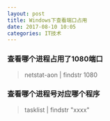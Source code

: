 ```yaml
---
layout: post
title: Windows下查看端口占用
date: 2017-08-10 10:05
categories: IT技术
---
```


### 查看哪个进程占用了1080端口

> netstat-aon | findstr 1080

### 查看哪个进程号对应哪个程序

> tasklist | findstr "xxxx"